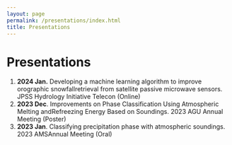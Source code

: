 ```yaml
---
layout: page
permalink: /presentations/index.html
title: Presentations
---
```


# Presentations

1. **2024 Jan.** Developing a machine learning algorithm to improve orographic snowfallretrieval from satellite passive microwave sensors. JPSS Hydrology Initiative Telecon (Online)
2. **2023 Dec**. Improvements on Phase Classification Using Atmospheric Melting andRefreezing Energy Based on Soundings. 2023 AGU Annual Meeting (Poster)
3. **2023 Jan**. Classifying precipitation phase with atmospheric soundings. 2023 AMSAnnual Meeting (Oral)
